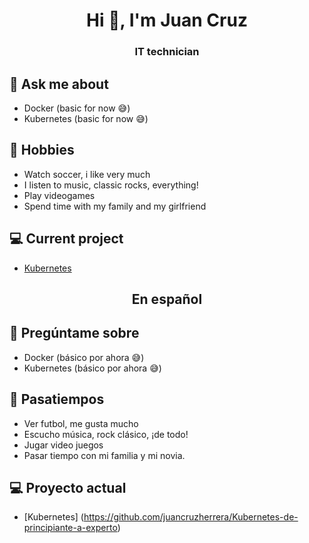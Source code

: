 <h1 align="center">Hi 👋, I'm Juan Cruz</h1>
<h3 align="center">IT technician</h3>

## 💬 Ask me about
- Docker (basic for now 😅)
- Kubernetes (basic for now 😅)

## 📅 Hobbies
- Watch soccer, i like very much
- I listen to music, classic rocks, everything!
- Play videogames
- Spend time with my family and my girlfriend

## 💻 Current project
- [Kubernetes](https://github.com/juancruzherrera/Kubernetes-de-principiante-a-experto)

<h2 align = "center"> En español </h2>

## 💬 Pregúntame sobre
- Docker (básico por ahora 😅)
- Kubernetes (básico por ahora 😅)

## 📅 Pasatiempos
- Ver futbol, me gusta mucho
- Escucho música, rock clásico, ¡de todo!
- Jugar video juegos
- Pasar tiempo con mi familia y mi novia.

## 💻 Proyecto actual
- [Kubernetes] (https://github.com/juancruzherrera/Kubernetes-de-principiante-a-experto)
<!--
**juancruzherrera/juancruzherrera** is a ✨ _special_ ✨ repository because its `README.md` (this file) appears on your GitHub profile.

Here are some ideas to get you started:

- 🔭 I’m currently working on ...
- 🌱 I’m currently learning ...
- 👯 I’m looking to collaborate on ...
- 🤔 I’m looking for help with ...
- 💬 Ask me about ...
- 📫 How to reach me: ...
- 😄 Pronouns: ...
- ⚡ Fun fact: ...
-->
